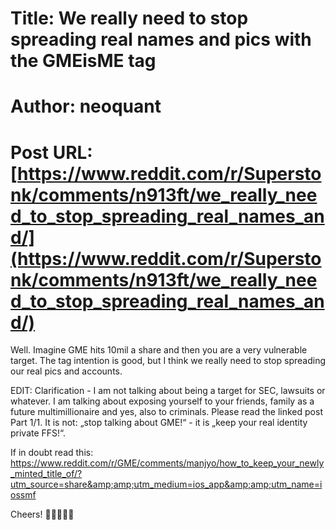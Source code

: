 # Title: We really need to stop spreading real names and pics with the GMEisME tag
# Author: neoquant
# Post URL: [https://www.reddit.com/r/Superstonk/comments/n913ft/we_really_need_to_stop_spreading_real_names_and/](https://www.reddit.com/r/Superstonk/comments/n913ft/we_really_need_to_stop_spreading_real_names_and/)


Well. Imagine GME hits 10mil a share and then you are a very vulnerable target. The tag intention is good, but I think we really need to stop spreading our real pics and accounts.

EDIT: Clarification - I am not talking about being a target for SEC, lawsuits or whatever. I am talking about exposing yourself to your friends, family as a future multimillionaire and yes, also to criminals. Please read the linked post Part 1/1. It is not: „stop talking about GME!“ - it is „keep your real identity private FFS!“.

If in doubt read this: https://www.reddit.com/r/GME/comments/manjyo/how_to_keep_your_newly_minted_title_of/?utm_source=share&amp;amp;utm_medium=ios_app&amp;amp;utm_name=iossmf

Cheers! 🐸👊🍦🚀🔜